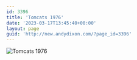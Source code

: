 ```yaml
---
id: 3396
title: 'Tomcats 1976'
date: '2023-03-17T13:45:40+00:00'
layout: page
guid: 'http://new.andydixon.com/?page_id=3396'
---
```


![Tomcats 1976](https://i0.wp.com/assets.g8x2.ldn.idrivee2-23.com/posters/Tomcats%201976%2001.jpg?w=1200&ssl=1 "Tomcats 1976")